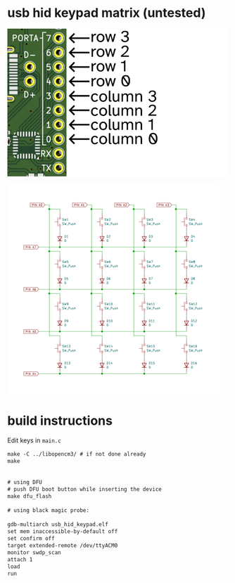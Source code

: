 # usb hid keypad matrix (untested)

![pin description](usb_hid_matrix.png)

![matrix schematic](schematic.png)

# build instructions

Edit keys in `main.c`

```
make -C ../libopencm3/ # if not done already
make


# using DFU
# push DFU boot button while inserting the device
make dfu_flash

# using black magic probe:

gdb-multiarch usb_hid_keypad.elf
set mem inaccessible-by-default off
set confirm off
target extended-remote /dev/ttyACM0
monitor swdp_scan
attach 1
load
run
```

